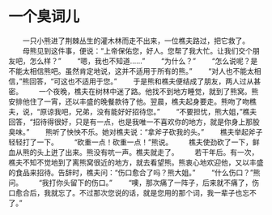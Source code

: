 # 一个臭词儿
　　一只小熊进了荆棘丛生的灌木林而走不出来，一位樵夫路过，把它救了。 
　　母熊见到这件事，便说：“上帝保佑您，好人。您帮了我大忙。让我们交个朋友吧，怎么样？” 
　　“嗯，我也不知道……” 
　　“为什么？” 
　　“怎么说呢？是不能太相信熊吧。虽然肯定地说，这并不适用于所有的熊。” 
　　“对人也不能太相信，”熊回答，“可这也不适用于您。” 
　　于是熊和樵夫便结成了朋友，两人过从甚密。 
　　一个夜晚，樵夫在树林中迷了路。他找不到地方睡觉，就到了熊窝。熊安排他住了一宵，还以丰盛的晚餐款待了他。翌晨，樵夫起身要走。熊吻了吻樵夫，说，“原谅我吧，兄弟，没有能好好招待您。” 
　　“不要担忧，熊大姐，”樵夫回答，“招待得很好，只是有一点，也是我唯一不喜欢你的地方，就是你身上那股臭味。” 
　　熊听了怏怏不乐。她对樵夫说：“拿斧子砍我的头。” 
　　樵夫举起斧子轻轻打了一下。 
　　“砍重一点！砍重一点！”熊说。 
　　樵夫使劲砍了一下，鲜血从熊的头上迸了出来。熊没有吭一声。樵夫就走了。 
　　若干年后。有一次，樵夫不知不觉地到了离熊窝很近的地方，就去看望熊。熊衷心地欢迎他，又以丰盛的食品来招待。告辞时，樵夫问：“伤口愈合了吗？熊大姐。” 
　　“什么伤口？”熊问。 
　　“我打你头留下的伤口。” 
　　“噢，那次痛了一阵子，后来就不痛了，伤口愈合后，我就忘了。不过那次您说的话，就是您用的那个词，我一辈子也忘不了。”
 